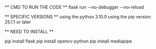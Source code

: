 ** CMD TO RUN THE CODE **
flask run --no-debugger --no-reload



** SPECIFIC VERSIONS **
using the python 3.10.0
using the pip version 25.1.1 or later


** NEED TO INSTALL **

pip install flask
pip install opencv-python
pip install mediapipe


